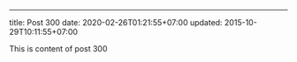 ---
title: Post 300
date: 2020-02-26T01:21:55+07:00
updated: 2015-10-29T10:11:55+07:00

This is content of post 300